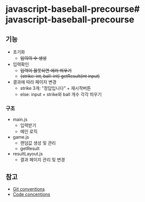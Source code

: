 # javascript-baseball-precourse# javascript-baseball-precourse

## 기능

- 초기화
  - ~~임의의 수 생성~~
- 입력확인
  - ~~입력이 잘못되면 에러 띄우기~~
  - ~~{strike: int, ball: int} getResult(int input)~~
- 결과에 따라 페이지 변경
  - strike 3개: "정답입니다" + 재시작버튼
  - else: input + strike와 ball 개수 각각 띄우기

### 구조

- main.js
  - 입력받기
  - 메인 로직
- game.js
  - 랜덤값 생성 및 관리
  - getResult
- resultLayout.js
  - 결과 페이지 관리 및 변경

## 참고

- [Git conventions](https://gist.github.com/stephenparish/9941e89d80e2bc58a153)
- [Code concentions](https://github.com/airbnb/javascript)
